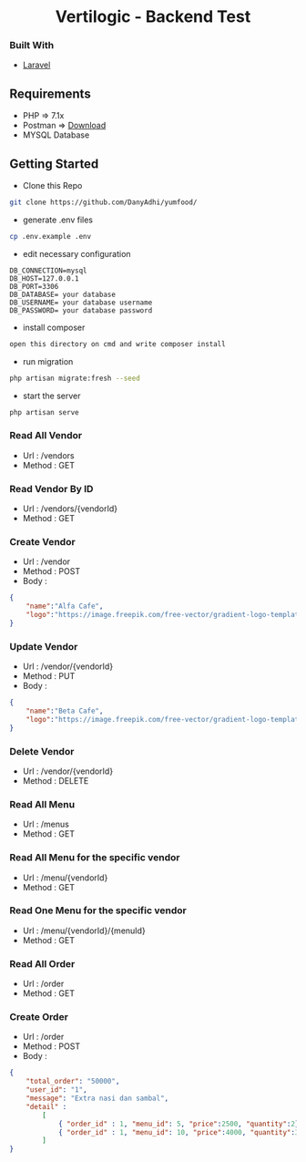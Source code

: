 <p align="center">
    <h1 align="center">Vertilogic - Backend Test</h1>
</p>

### Built With
* [Laravel](https://laravel.com/)

## Requirements
* PHP => 7.1x
* Postman => [Download](https://www.getpostman.com/downloads/)
* MYSQL Database

## Getting Started
* Clone this Repo
```bash
git clone https://github.com/DanyAdhi/yumfood/
```
* generate .env files
```bash
cp .env.example .env
```
* edit necessary configuration 
```
DB_CONNECTION=mysql
DB_HOST=127.0.0.1
DB_PORT=3306
DB_DATABASE= your database
DB_USERNAME= your database username
DB_PASSWORD= your database password
```
* install composer
```bash
open this directory on cmd and write composer install
```
* run migration
```bash
php artisan migrate:fresh --seed
```

* start the server

```bash
php artisan serve
```


### Read All Vendor
* Url : /vendors
* Method : GET

### Read Vendor By ID
* Url : /vendors/{vendorId}
* Method : GET


### Create Vendor

* Url : /vendor
* Method : POST
* Body :

```json
{
	"name":"Alfa Cafe",
	"logo":"https://image.freepik.com/free-vector/gradient-logo-template-with-abstract-shape_23-2148204210.jpg"
}
```

### Update Vendor

* Url : /vendor/{vendorId}
* Method : PUT
* Body :

```json
{
	"name":"Beta Cafe",
	"logo":"https://image.freepik.com/free-vector/gradient-logo-template-with-abstract-shape_23-2148204210.jpg"
}
```
### Delete Vendor

* Url : /vendor/{vendorId}
* Method : DELETE



### Read All Menu
* Url : /menus
* Method : GET

### Read All Menu for the specific vendor
* Url : /menu/{vendorId}
* Method : GET

### Read One Menu for the specific vendor
* Url : /menu/{vendorId}/{menuId}
* Method : GET


### Read All Order
* Url : /order
* Method : GET


### Create Order
* Url : /order
* Method : POST
* Body :

```json
{
	"total_order": "50000",
	"user_id": "1",
	"message": "Extra nasi dan sambal",
	"detail" :
        [
            { "order_id" : 1, "menu_id": 5, "price":2500, "quantity":2},
            { "order_id" : 1, "menu_id": 10, "price":4000, "quantity":3}
	    ]
}
```
